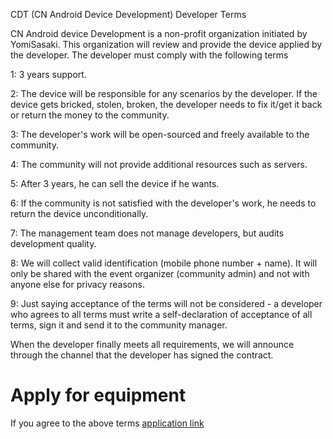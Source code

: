 CDT (CN Android Device Development) Developer Terms 

CN Android device Development is a non-profit organization initiated by YomiSasaki. This organization will review and provide the device applied by the developer. The developer must comply with the following terms 

1: 3 years support. 

2: The device will be responsible for any scenarios by the developer. If the device gets bricked, stolen, broken, the developer needs to fix it/get it back or return the money to the community. 

3: The developer's work will be open-sourced and freely available to the community. 

4: The community will not provide additional resources such as servers. 

5: After 3 years, he can sell the device if he wants. 

6: If the community is not satisfied with the developer's work, he needs to return the device unconditionally. 

7: The management team does not manage developers, but audits development quality. 

8: We will collect valid identification (mobile phone number + name). It will only be shared with the event organizer (community admin) and not with anyone else for privacy reasons. 

9: Just saying acceptance of the terms will not be considered - a developer who agrees to all terms must write a self-declaration of acceptance of all terms, sign it and send it to the community manager. 

When the developer finally meets all requirements, we will announce through the channel that the developer has signed the contract. 

# Apply for equipment 

If you agree to the above terms [application link](https://github.com/CN-Android-device-Development/official_devices/issues/2)
